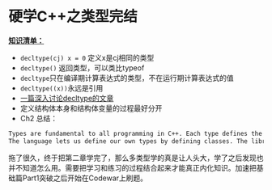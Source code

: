 # 硬学C++之类型完结

**<u>知识清单：</u>**

- `decltype(cj) x = 0` 定义x是cj相同的类型
- `decltype()` 返回类型，可以类比typeof
- `decltype`只在编译期计算表达式的类型，不在运行期计算表达式的值
- `decltype((x))`永远是引用
- [一篇深入讨论decltype的文章](https://www.cnblogs.com/LuckCoder/p/8467634.html)
- 定义结构体本身和结构体变量的过程最好分开
- Ch2 总结：

```txt
Types are fundamental to all programming in C++. Each type defines the storage requirements and the operations that may be performed on objects of that type. The language provides a set of fundamental built-in types such as int and char, which are closely tied to their representation on the machine’s hardware. Types can be nonconst or const; a const object must be initialized and, once initialized, its value may not be changed. In addition, we can define compound types, such as pointers or references. A compound type is one that is defined in terms of another type.
The language lets us define our own types by defining classes. The library uses the class facility to provide a set of higher-level abstractions such as the IO and string types.
```

拖了很久，终于把第二章学完了，那么多类型学的真是让人头大，学了之后发现也并不知道怎么用。需要把学习和练习的过程结合起来才能真正内化知识。加速把基础篇Part1突破之后开始在Codewar上刷题。